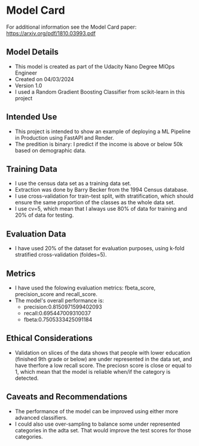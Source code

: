 # Model Card

For additional information see the Model Card paper: https://arxiv.org/pdf/1810.03993.pdf

## Model Details
- This model is created as part of the Udacity Nano Degree MlOps Engineer
- Created on 04/03/2024
- Version 1.0
- I used a Random Gradient Boosting Classifier from scikit-learn in this project

## Intended Use
- This project is intended to show an example of deploying a ML Pipeline in Production using FastAPI and Render.
- The predition is binary: I predict if the income is above or below 50k based on demographic data.

## Training Data
- I use the census data set as a training data set. 
- Extraction was done by Barry Becker from the 1994 Census database.
- I use cross-validation for train-test split, with stratification, which should ensure the same proportion of the classes as the whole data set.
- I use cv=5, which mean that I always use 80% of data for training and 20% of data for testing.

## Evaluation Data
- I have used 20% of the dataset for evaluation purposes, using k-fold stratified cross-validation (foldes=5).

## Metrics
- I have used the folowing evaluation metrics: fbeta_score, precision_score and recall_score.
- The model's overall performance is:
    - precision:0.8150971599402093
    - recall:0.695447009310037
    - fbeta:0.7505333425091184

## Ethical Considerations
- Validation on slices of the data shows that people with lower education (finished 9th grade or below) are under represented in the data set, and have therfore a low recall score. The preciosn score is close or equal to 1, which mean that the model is reliable when/if the category is detected. 

## Caveats and Recommendations
- The performance of the model can be improved using either more advanced classifiers.
- I could also use over-sampling to balance some under represented categories in the adta set. That would improve the test scores for those categories.  